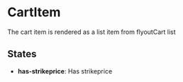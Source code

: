 <!-- firescout-collection -->

# CartItem

The cart item is rendered as a list item from flyoutCart list

## States

- **has-strikeprice**: Has strikeprice
